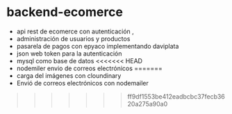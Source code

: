 # backend-ecomerce
- api rest de ecomerce con autenticación ,
- administración de usuarios y productos 
- pasarela de pagos con epyaco implementando daviplata 
-  json web token para la autenticación 
- mysql como base de datos
<<<<<<< HEAD
- nodemiler envio de correos electrónicos 
=======
- carga del imágenes con cloundinary 
- Envió de correos electrónicos con nodemailer

>>>>>>> ff9df1553be412eadbcbc37fecb3620a275a90a0




